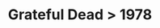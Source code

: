 ---
permalink: /projects/graphics/bootleg-covers/gd/1978
title: 'Grateful Dead > 1978'
artist: 'Grateful_Dead'
year: '1978'
layout: bootlegs
header:
  overlay_image: /assets/img/graphics/bootleg-covers/features/gd/1978.jpg
---